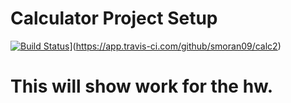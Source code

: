 # Calculator Project Setup
[![Build Status](https://app.travis-ci.com/smoran09/calc2.svg?branch=main)](https://app.travis-ci.com/smoran09/calc2)](https://app.travis-ci.com/github/smoran09/calc2)

# This will show work for the hw.